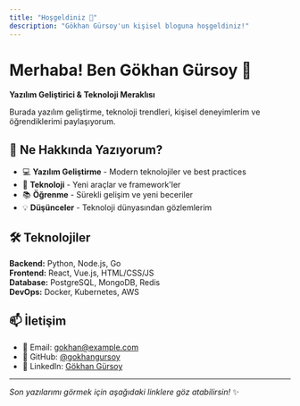 ```yaml
---
title: "Hoşgeldiniz 👋"
description: "Gökhan Gürsoy'un kişisel bloguna hoşgeldiniz!"
---
```


# Merhaba! Ben Gökhan Gürsoy 🚀

**Yazılım Geliştirici & Teknoloji Meraklısı**

Burada yazılım geliştirme, teknoloji trendleri, kişisel deneyimlerim ve öğrendiklerimi paylaşıyorum. 

## 🎯 Ne Hakkında Yazıyorum?

- 💻 **Yazılım Geliştirme** - Modern teknolojiler ve best practices
- 🔧 **Teknoloji** - Yeni araçlar ve framework'ler
- 📚 **Öğrenme** - Sürekli gelişim ve yeni beceriler
- 💡 **Düşünceler** - Teknoloji dünyasından gözlemlerim

## 🛠️ Teknolojiler

**Backend:** Python, Node.js, Go  
**Frontend:** React, Vue.js, HTML/CSS/JS  
**Database:** PostgreSQL, MongoDB, Redis  
**DevOps:** Docker, Kubernetes, AWS  

## 📫 İletişim

- 📧 Email: gokhan@example.com
- 🐙 GitHub: [@gokhangursoy](https://github.com/gokhangursoy)
- 💼 LinkedIn: [Gökhan Gürsoy](https://linkedin.com/in/gokhangursoy)

---

*Son yazılarımı görmek için aşağıdaki linklere göz atabilirsin!* ✨
